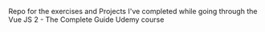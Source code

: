 Repo for the exercises and Projects I've completed while going through the Vue JS 2 - The Complete Guide Udemy course
